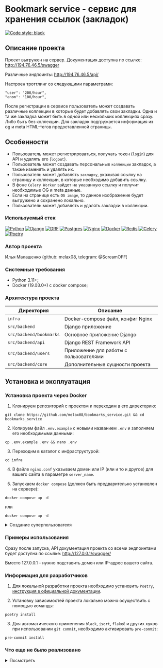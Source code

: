 #  Bookmark service - сервис для хранения ссылок (закладок)

[![Code style: black](https://img.shields.io/badge/code%20style-black-000000.svg)](https://github.com/psf/black)

## Описание проекта

Проект выгружен на сервер. Документация доступна по ссылке: http://194.76.46.5/swagger

Различные эндпоинты: http://194.76.46.5/api/

Настроен троттлинг со следующими параметрами:

```shell
"user": "200/hour",
"anon": "100/hour",
```

После регистрации в сервисе пользователь может создавать различные коллекции в которые будет добавлять свои закладки.
Одна и та же закладка может быть в одной или нескольких коллекциях сразу. Либо быть без коллекции. Для закладок подгружается информация из og и meta HTML-тегов предоставленной страницы.

## Особенности

- Пользователь может регистрироваться, получать токен (`login`) для API и удалять его (`logout`).
- Пользователь может создавать персональные `коллекции` закладок, а также изменять и удалять их.
- Пользователь может добавлять `закладку`, указывая ссылку на страницу и коллекции, в которые необходимо добавить ссылку.
- В фоне `Celery Worker` зайдет на указанную ссылку и получит необходимые OG и meta данные.
- Если на странице есть `OG image`, то данное изображение будет выгружено и сохранено локально.
- Пользователь может добавлять и удалять закладки в коллекции.

### Используемый стек

[![Python][Python-badge]][Python-url]
[![Django][Django-badge]][Django-url]
[![DRF][DRF-badge]][DRF-url]
[![Postgres][Postgres-badge]][Postgres-url]
[![Nginx][Nginx-badge]][Nginx-url]
[![Docker][Docker-badge]][Docker-url]
[![Redis][Redis-badge]][Redis-url]
[![Celery][Celery-badge]][Celery-url]
[![Poetry][Poetry-badge]][Poetry-url]

### Автор проекта

Илья Малашенко (github: melax08, telegram: @ScreamOFF)

### Системные требования

- Python 3.11+;
- Docker (19.03.0+) c docker compose;

### Архитектура проекта

| Директория              | Описание                               |
|-------------------------|----------------------------------------|
| `infra`                 | Docker-compose файл, конфиг Nginx      |
| `src/backend`           | Django приложение                      |
| `src/backend/bookmarks` | Основное приложение Django             |
| `src/backend/api`       | Django REST Framework API              |
| `src/backend/users`     | Приложение для работы с пользователями |
| `src/backend/core`      | Дополнительные сущности проекта        |

## Установка и эксплуатация

### Установка проекта через Docker

1. Клонируем репозиторий с проектом и переходим в его директорию:

```shell
git clone https://github.com/melax08/bookmarks_service.git && cd bookmarks_service
```

2. Копируем файл `.env.example` с новыми названием `.env` и заполняем его необходимыми данными:

```shell
cp .env.example .env && nano .env
```

3. Переходим в каталог с инфраструктурой:

```shell
cd infra
```

4. В файле `nginx.conf` указываем домен или IP (или и то и другое) для вашего сайта в параметре `server_name`.

5. Запускаем `docker compose` (должен быть предварительно установлен на сервере):

```shell
docker-compose up -d
```

или

```shell
docker compose up -d
```

<details><summary>Создание суперпользователя</summary>

<br>

Если вы хотите создать `суперпользователя Django` в запущенном проекте, используйте команду:

```shell
docker compose exec bookmarks_backend python manage.py createsuperuser
```

Команду необходимо использовать в каталоге `infra`.

</details>

### Примеры использования

Сразу после запуска, API документация проекта со всеми эндпоинтами будет доступна по ссылке: http://127.0.0.1/swagger/

Вместо 127.0.0.1 - нужно подставить домен или IP-адрес вашего сайта.

### Информация для разработчиков

1. Для локальной разработки проекта необходимо установить `Poetry`, [инструкция в официальной документации](https://python-poetry.org/docs/#installation).

2. Установку зависимостей проекта локально можно осуществить с помощью команды:

```shell
poetry install
```

3. Для автоматического применения `black`, `isort`, `flake8` и других хуков при использовании `git commit`, необходимо активировать `pre-commit`:

```shell
pre-commit install
```

### Что еще не было реализовано

<details><summary>Посмотреть</summary>

<br>

- Админка не поддерживает функционал API, такой, как фоновая подрузка информации по закладке, а также, обновление времени изменения закладки/коллекции.
- Присутствует возможность коллизии при подгрузке информации о ссылке: если в момент работы фоновой задачи удалить закладку, то она может снова появиться, но уже с обновленной информацией.
- Пагинация (нужна ли?).
- Более оптимальный способ выгрузки информации о странице.

</details>


<!-- MARKDOWN LINKS & BADGES -->

[Python-url]: https://www.python.org/
[Python-badge]: https://img.shields.io/badge/Python-376f9f?style=for-the-badge&logo=python&logoColor=white
[Django-url]: https://github.com/django/django
[Django-badge]: https://img.shields.io/badge/Django-0c4b33?style=for-the-badge&logo=django&logoColor=white
[DRF-url]: https://github.com/encode/django-rest-framework
[DRF-badge]: https://img.shields.io/badge/DRF-a30000?style=for-the-badge
[Postgres-url]: https://www.postgresql.org/
[Postgres-badge]: https://img.shields.io/badge/postgres-306189?style=for-the-badge&logo=postgresql&logoColor=white
[Nginx-url]: https://nginx.org
[Nginx-badge]: https://img.shields.io/badge/nginx-009900?style=for-the-badge&logo=nginx&logoColor=white
[Docker-url]: https://www.docker.com
[Docker-badge]: https://img.shields.io/badge/docker-%230db7ed.svg?style=for-the-badge&logo=docker&logoColor=white
[Redis-badge]: https://img.shields.io/badge/redis-%23DD0031.svg?style=for-the-badge&logo=redis&logoColor=white
[Redis-url]: https://redis.io/
[Celery-badge]: https://img.shields.io/badge/Celery-37814A.svg?style=for-the-badge&logo=Celery&logoColor=white
[Celery-url]: https://docs.celeryq.dev/en/stable/
[Poetry-url]: https://python-poetry.org
[Poetry-badge]: https://img.shields.io/badge/poetry-blue?style=for-the-badge&logo=Poetry&logoColor=white&link=https%3A%2F%2Fpython-poetry.org
